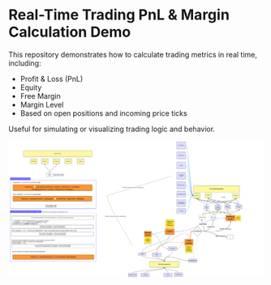 # Real-Time Trading PnL & Margin Calculation Demo

This repository demonstrates how to calculate trading metrics in real time, including:

- Profit & Loss (PnL)
- Equity
- Free Margin
- Margin Level
- Based on open positions and incoming price ticks

Useful for simulating or visualizing trading logic and behavior.

![Mind Map](./mindmap.png)
